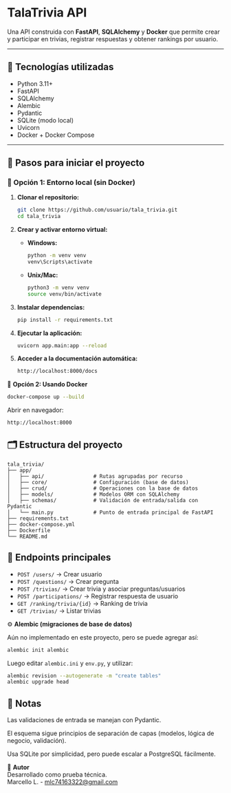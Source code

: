 # TalaTrivia API

Una API construida con **FastAPI**, **SQLAlchemy** y **Docker** que permite crear y participar en trivias, registrar respuestas y obtener rankings por usuario.

---

## 📌 Tecnologías utilizadas

- Python 3.11+
- FastAPI
- SQLAlchemy
- Alembic
- Pydantic
- SQLite (modo local)
- Uvicorn
- Docker + Docker Compose

---

## 🏁 Pasos para iniciar el proyecto

### 🔧 Opción 1: Entorno local (sin Docker)

1. **Clonar el repositorio:**

   ```bash
   git clone https://github.com/usuario/tala_trivia.git
   cd tala_trivia
   ```

2. **Crear y activar entorno virtual:**

   - **Windows:**
     ```bash
     python -m venv venv
     venv\Scripts\activate
     ```
   - **Unix/Mac:**
     ```bash
     python3 -m venv venv
     source venv/bin/activate
     ```

3. **Instalar dependencias:**
   ```bash
   pip install -r requirements.txt
   ```

4. **Ejecutar la aplicación:**
   ```bash
   uvicorn app.main:app --reload
   ```

5. **Acceder a la documentación automática:**
   ```bash
   http://localhost:8000/docs
   ```

🐳 **Opción 2: Usando Docker**

```bash
docker-compose up --build
```

Abrir en navegador:

```bash
http://localhost:8000
```

## 🗂️ Estructura del proyecto

```
tala_trivia/
├── app/
│   ├── api/                # Rutas agrupadas por recurso
│   ├── core/               # Configuración (base de datos)
│   ├── crud/               # Operaciones con la base de datos
│   ├── models/             # Modelos ORM con SQLAlchemy
│   ├── schemas/            # Validación de entrada/salida con Pydantic
│   └── main.py             # Punto de entrada principal de FastAPI
├── requirements.txt
├── docker-compose.yml
├── Dockerfile
└── README.md
```

## 🧪 Endpoints principales

- `POST /users/` → Crear usuario
- `POST /questions/` → Crear pregunta
- `POST /trivias/` → Crear trivia y asociar preguntas/usuarios
- `POST /participations/` → Registrar respuesta de usuario
- `GET /ranking/trivia/{id}` → Ranking de trivia
- `GET /trivias/` → Listar trivias

⚙️ **Alembic (migraciones de base de datos)**

Aún no implementado en este proyecto, pero se puede agregar así:

```bash
alembic init alembic
```

Luego editar `alembic.ini` y `env.py`, y utilizar:

```bash
alembic revision --autogenerate -m "create tables"
alembic upgrade head
```

## 📝 Notas

Las validaciones de entrada se manejan con Pydantic.

El esquema sigue principios de separación de capas (modelos, lógica de negocio, validación).

Usa SQLite por simplicidad, pero puede escalar a PostgreSQL fácilmente.

🔗 **Autor**  
Desarrollado como prueba técnica.  
Marcello L. - mlc74163322@gmail.com
